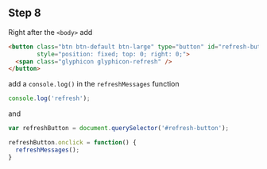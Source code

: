 ## Step 8

Right after the `<body>` add
```html
<button class="btn btn-default btn-large" type="button" id="refresh-button"
        style="position: fixed; top: 0; right: 0;">
  <span class="glyphicon glyphicon-refresh" />
</button>
```

add a `console.log()` in the `refreshMessages` function
```javascript
console.log('refresh');
```
and 

```javascript
var refreshButton = document.querySelector('#refresh-button');

refreshButton.onclick = function() {
  refreshMessages();
}
```
